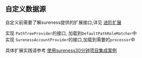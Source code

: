 ## 自定义数据源    

自定义前需要了解sureness提供的扩展接口,详见 [进阶扩展](extend-point.md)  

实现 `PathTreeProvider`的接口, 加载到`DefaultPathRoleMatcher`中        
实现 `SurenessAccountProvider`的接口,加载到需要的`processor`中       

具体扩展实践请参考 [使用sureness30分钟项目集成案例](sample-tom.md)    
